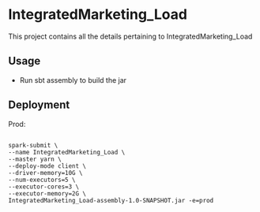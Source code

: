 # IntegratedMarketing_Load
This project contains all the details pertaining to IntegratedMarketing_Load

## Usage

* Run sbt assembly to build the jar

## Deployment

Prod: 
```

spark-submit \
--name IntegratedMarketing_Load \
--master yarn \
--deploy-mode client \
--driver-memory=10G \
--num-executors=5 \
--executor-cores=3 \
--executor-memory=2G \
IntegratedMarketing_Load-assembly-1.0-SNAPSHOT.jar -e=prod
```
